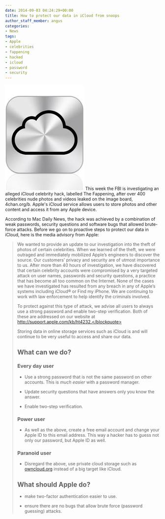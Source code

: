 ```yaml
---
date: 2014-09-03 04:24:29+00:00
title: How to protect our data in iCloud from snoops
author_staff_member: angus
categories:
- News
tags:
- Apple
- celebrities
- fappening
- hacked
- icloud
- password
- security
---
```


![Apple iCloud logo](/images/apple-icloud-logo.jpg)
This week the FBI is investigating an alleged iCloud celebrity hack, labelled The Fappening, after over 400 celebrities nude photos and videos leaked on the image board, 4chan.org/b. Apple's iCloud service allows users to store photos and other content and access it from any Apple device. 

According to Mac Daily News, the hack was achieved by a combination of weak passwords, security questions and software bugs that allowed brute-force attacks. Before we go on to proactive steps to protect our data in iCloud, here is the media advisory from Apple:


<blockquote>We wanted to provide an update to our investigation into the theft of photos of certain celebrities. When we learned of the theft, we were outraged and immediately mobilized Apple’s engineers to discover the source. Our customers’ privacy and security are of utmost importance to us. After more than 40 hours of investigation, we have discovered that certain celebrity accounts were compromised by a very targeted attack on user names, passwords and security questions, a practice that has become all too common on the Internet. None of the cases we have investigated has resulted from any breach in any of Apple’s systems including iCloud® or Find my iPhone. We are continuing to work with law enforcement to help identify the criminals involved.

To protect against this type of attack, we advise all users to always use a strong password and enable two-step verification. Both of these are addressed on our website at http://support.apple.com/kb/ht4232.</blockquote>


Storing data in online storage services such as iCloud is and will continue to be very useful to access and share our data.


## What can we do?

### Every day user


  * Use a strong password that is not the same password on other accounts. This is _much easier_ with a password manager.

	
  * Update security questions that have answers only you know the answer.

	
  * Enable two-step verification.




### Power user





	
  * As well as the above, create a free email account and change your Apple ID to this email address. This way a hacker has to guess not only our password, but Apple ID as well.




### Paranoid user





	
  * Disregard the above, use private cloud storage such as [owncloud.org](https://owncloud.org/) instead of a big target like iCloud.




## What should Apple do?





	
  * make two-factor authentication easier to use.

	
  * ensure there are no bugs that allow brute force (password guessing) attacks.



